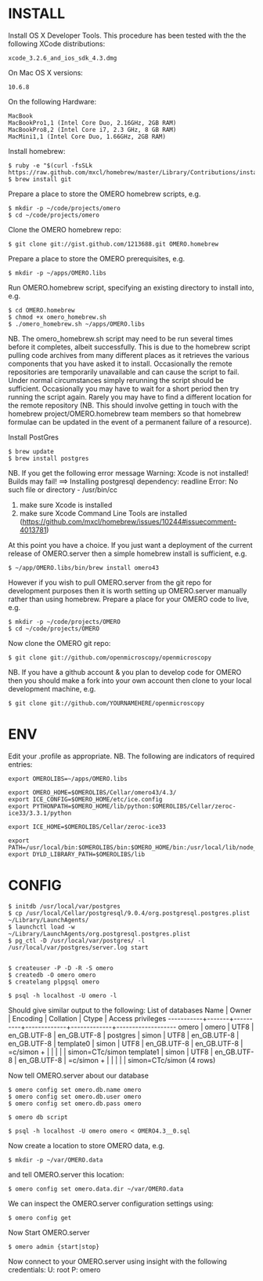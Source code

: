 INSTALL
=======

Install OS X Developer Tools. This procedure has been tested with the the following XCode distributions:

    xcode_3.2.6_and_ios_sdk_4.3.dmg

On Mac OS X versions:

    10.6.8

On the following Hardware:

    MacBook
    MacBookPro1,1 (Intel Core Duo, 2.16GHz, 2GB RAM)
    MacBookPro8,2 (Intel Core i7, 2.3 GHz, 8 GB RAM)
    MacMini1,1 (Intel Core Duo, 1.66GHz, 2GB RAM)

Install homebrew:

    $ ruby -e "$(curl -fsSLk https://raw.github.com/mxcl/homebrew/master/Library/Contributions/install_homebrew.rb)"
    $ brew install git

Prepare a place to store the OMERO homebrew scripts, e.g.

    $ mkdir -p ~/code/projects/omero
    $ cd ~/code/projects/omero

Clone the OMERO homebrew repo:

    $ git clone git://gist.github.com/1213688.git OMERO.homebrew

Prepare a place to store the OMERO prerequisites, e.g.

    $ mkdir -p ~/apps/OMERO.libs

Run OMERO.homebrew script, specifying an existing directory to install into, e.g.

    $ cd OMERO.homebrew
    $ chmod +x omero_homebrew.sh
    $ ./omero_homebrew.sh ~/apps/OMERO.libs

NB. The omero_homebrew.sh script may need to be run several times before it completes, albeit successfully. This is due to the homebrew script pulling code archives from many different places as it retrieves the various components that you have asked it to install. Occasionally the remote repositories are temporarily unavailable and can cause the script to fail. Under normal circumstances simply rerunning the script should be sufficient. Occasionally you may have to wait for a short period then try running the script again. Rarely you may have to find a different location for the remote repository (NB. This should involve getting in touch with the homebrew project/OMERO.homebrew team members so that homebrew formulae can be updated in the event of a permanent failure of a resource).

Install PostGres

    $ brew update
    $ brew install postgres

NB. If you get the following error message
Warning: Xcode is not installed! Builds may fail!
==> Installing postgresql dependency: readline
Error: No such file or directory - /usr/bin/cc
1) make sure Xcode is installed
2) make sure Xcode Command Line Tools are installed (https://github.com/mxcl/homebrew/issues/10244#issuecomment-4013781)

At this point you have a choice. If you just want a deployment of the current release of OMERO.server then a simple homebrew install is sufficient, e.g.

    $ ~/app/OMERO.libs/bin/brew install omero43

However if you wish to pull OMERO.server from the git repo for development purposes then it is worth setting up OMERO.server manually rather than using homebrew. Prepare a place for your OMERO code to live, e.g.

    $ mkdir -p ~/code/projects/OMERO
    $ cd ~/code/projects/OMERO

Now clone the OMERO git repo:

    $ git clone git://github.com/openmicroscopy/openmicroscopy

NB. If you have a github account & you plan to develop code for OMERO then you should make a fork into your own account then clone to your local development machine, e.g.

    $ git clone git://github.com/YOURNAMEHERE/openmicroscopy


ENV
===

Edit your .profile as appropriate. NB. The following are indicators of required entries:

    export OMEROLIBS=~/apps/OMERO.libs

    export OMERO_HOME=$OMEROLIBS/Cellar/omero43/4.3/
    export ICE_CONFIG=$OMERO_HOME/etc/ice.config
    export PYTHONPATH=$OMERO_HOME/lib/python:$OMEROLIBS/Cellar/zeroc-ice33/3.3.1/python

    export ICE_HOME=$OMEROLIBS/Cellar/zeroc-ice33

    export PATH=/usr/local/bin:$OMEROLIBS/bin:$OMERO_HOME/bin:/usr/local/lib/node_modules:$ICE_HOME/bin:$PATH
    export DYLD_LIBRARY_PATH=$OMEROLIBS/lib

CONFIG
======

    $ initdb /usr/local/var/postgres
    $ cp /usr/local/Cellar/postgresql/9.0.4/org.postgresql.postgres.plist ~/Library/LaunchAgents/
    $ launchctl load -w ~/Library/LaunchAgents/org.postgresql.postgres.plist
    $ pg_ctl -D /usr/local/var/postgres/ -l /usr/local/var/postgres/server.log start


    $ createuser -P -D -R -S omero
    $ createdb -O omero omero
    $ createlang plpgsql omero

    $ psql -h localhost -U omero -l

Should give similar output to the following:
                                  List of databases
       Name    | Owner | Encoding |  Collation  |    Ctype    | Access privileges
    -----------+-------+----------+-------------+-------------+-------------------
     omero     | omero | UTF8     | en_GB.UTF-8 | en_GB.UTF-8 |
     postgres  | simon | UTF8     | en_GB.UTF-8 | en_GB.UTF-8 |
     template0 | simon | UTF8     | en_GB.UTF-8 | en_GB.UTF-8 | =c/simon         +
               |       |          |             |             | simon=CTc/simon
     template1 | simon | UTF8     | en_GB.UTF-8 | en_GB.UTF-8 | =c/simon         +
               |       |          |             |             | simon=CTc/simon
    (4 rows)


Now tell OMERO.server about our database

    $ omero config set omero.db.name omero
    $ omero config set omero.db.user omero
    $ omero config set omero.db.pass omero

    $ omero db script

    $ psql -h localhost -U omero omero < OMERO4.3__0.sql

Now create a location to store OMERO data, e.g.

    $ mkdir -p ~/var/OMERO.data

and tell OMERO.server this location:

    $ omero config set omero.data.dir ~/var/OMERO.data

We can inspect the OMERO.server configuration settings using:

    $ omero config get

Now Start OMERO.server

    $ omero admin {start|stop}

Now connect to your OMERO.server using insight with the following credentials:
    U: root
    P: omero

